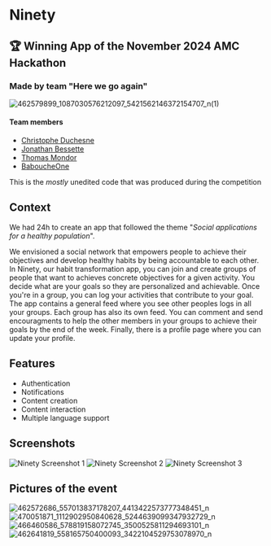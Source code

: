 # Ninety

## 🏆 Winning App of the November 2024 AMC Hackathon

### Made by team "Here we go again"
![462579899_1087030576212097_5421562146372154707_n(1)](https://github.com/user-attachments/assets/68380792-b3db-4b84-a17f-ed71b4bdcded)

#### Team members
- [Christophe Duchesne](https://github.com/cduchesne1)
- [Jonathan Bessette](https://github.com/JoBess7)
- [Thomas Mondor](https://github.com/TomMondor)
- [BaboucheOne](https://github.com/BaboucheOne)


This is the *mostly* unedited code that was produced during the competition

## Context 
We had 24h to create an app that followed the theme "_Social applications for a healthy population_".

We envisioned a social network that empowers people to achieve their objectives and develop healthy habits by being accountable to each other. In Ninety, our habit transformation app, you can join and create groups of people that want to achieves concrete objectives for a given activity. You decide what are your goals so they are personalized and achievable. Once you're in a group, you can log your activities that contribute to your goal. The app contains a general feed where you see other peoples logs in all your groups. Each group has also its own feed. You can comment and send encouragments to help the other members in your groups to achieve their goals by the end of the week. Finally, there is a profile page where you can update your profile.

## Features
- Authentication
- Notifications
- Content creation
- Content interaction
- Multiple language support

## Screenshots
![Ninety Screenshot 1](https://github.com/user-attachments/assets/8ab51d33-116a-443f-b7ae-eed4cab76ef1)
![Ninety Screenshot 2](https://github.com/user-attachments/assets/bc594889-6655-48b2-9c96-7e2aabf084c3)
![Ninety Screenshot 3](https://github.com/user-attachments/assets/a3503e91-41bf-47c9-81ce-109255a265a3)


## Pictures of the event

![462572686_557013837178207_4413422573777348451_n](https://github.com/user-attachments/assets/1b2aa242-44a9-4a98-a218-bc4e9fa870b1)
![470051871_1112902950840628_5244639099347932729_n](https://github.com/user-attachments/assets/caaef67a-0e3c-4558-acfa-85e835f8c6df)
![466460586_578819158072745_3500525811294693101_n](https://github.com/user-attachments/assets/3cb0895a-01df-430f-a28b-ccf6c14670fc)
![462641819_558165750400093_3422104529753078970_n](https://github.com/user-attachments/assets/d1f16402-7c39-4b82-8f16-ee6ed5714e8c)
